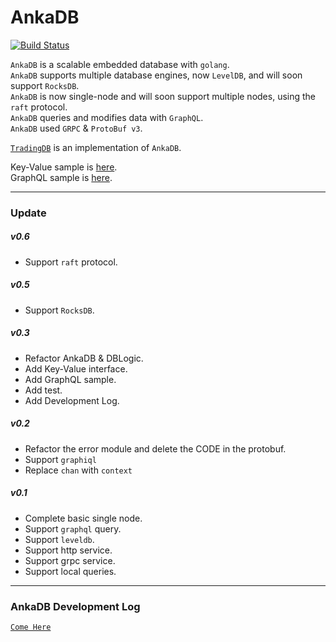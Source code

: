 # AnkaDB

[![Build Status](https://travis-ci.org/zhs007/ankadb.svg?branch=master)](https://travis-ci.org/zhs007/ankadb)

``AnkaDB`` is a scalable embedded database with ``golang``.  
``AnkaDB`` supports multiple database engines, now ``LevelDB``, and will soon support ``RocksDB``.  
``AnkaDB`` is now single-node and will soon support multiple nodes, using the ``raft`` protocol.  
``AnkaDB`` queries and modifies data with ``GraphQL``.  
``AnkaDB`` used ``GRPC`` & ``ProtoBuf v3``.  

[``TradingDB``](https://github.com/zhs007/tradingdb) is an implementation of ``AnkaDB``.

Key-Value sample is [here](https://github.com/zhs007/ankadb/blob/master/ankadb_test.go).  
GraphQL sample is [here](https://github.com/zhs007/ankadb/blob/master/graphql_test.go).

---
### Update

##### **v0.6**
- Support ``raft`` protocol.

##### **v0.5**
- Support ``RocksDB``.

##### **v0.3**
- Refactor AnkaDB & DBLogic.
- Add Key-Value interface.
- Add GraphQL sample.
- Add test.
- Add Development Log.

##### **v0.2**
- Refactor the error module and delete the CODE in the protobuf.
- Support ``graphiql``
- Replace ``chan`` with ``context``

##### **v0.1**
- Complete basic single node.
- Support ``graphql`` query.
- Support ``leveldb``.
- Support http service.
- Support grpc service.
- Support local queries.

---
### AnkaDB Development Log

[``Come Here``](https://github.com/zhs007/ankadb/blob/master/blog.md)